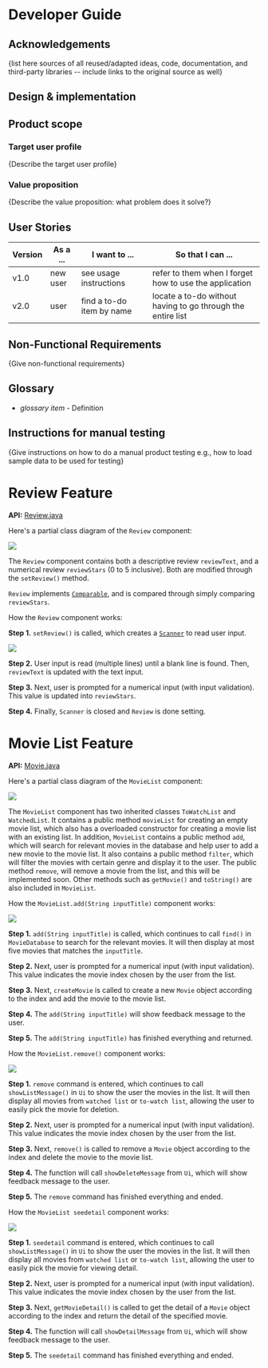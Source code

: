 # Developer Guide

## Acknowledgements

{list here sources of all reused/adapted ideas, code, documentation, and third-party libraries -- include links to the original source as well}

## Design & implementation

## Product scope
### Target user profile

{Describe the target user profile}

### Value proposition

{Describe the value proposition: what problem does it solve?}

## User Stories

|Version| As a ... | I want to ... | So that I can ...|
|--------|----------|---------------|------------------|
|v1.0|new user|see usage instructions|refer to them when I forget how to use the application|
|v2.0|user|find a to-do item by name|locate a to-do without having to go through the entire list|

## Non-Functional Requirements

{Give non-functional requirements}

## Glossary

* *glossary item* - Definition

## Instructions for manual testing

{Give instructions on how to do a manual product testing e.g., how to load sample data to be used for testing}


<!-- Zhan hong working on this section-->
# Review Feature
**API:** [Review.java](https://github.com/AY2223S2-CS2113-W12-4/tp/blob/master/src/main/java/Review.java)

Here's a partial class diagram of the `Review` component:

![](/PUMLFiles/Review/review1.png)

The `Review` component contains both a descriptive review `reviewText`,
and a numerical review `reviewStars` (0 to 5 inclusive). Both are modified through the
`setReview()` method.

`Review` implements [`Comparable`](https://docs.oracle.com/javase/8/docs/api/java/lang/Comparable.html), and is compared
through simply comparing `reviewStars`.

How the `Review` component works:

**Step 1.** `setReview()` is called, which creates a [`Scanner`](https://docs.oracle.com/javase/7/docs/api/java/util/Scanner.html)
to read user input.

![](/PUMLFiles/Review/review2.png)

**Step 2.** User input is read (multiple lines) until a blank line is found.
Then, `reviewText` is updated with the text input.

**Step 3.** Next, user is prompted for a numerical input (with input validation).
This value is updated into `reviewStars`.

**Step 4.** Finally, `Scanner` is closed and `Review` is done setting.

# Movie List Feature
**API:** [Movie.java](https://github.com/AY2223S2-CS2113-W12-4/tp/blob/master/src/main/java/MovieList.java)

Here's a partial class diagram of the `MovieList` component:

![](/PUMLFiles/MovieList/movielist1.png)

The `MovieList` component has two inherited classes `ToWatchList` and `WatchedList`. It contains a public method `movieList` for creating an empty movie list,
which also has a overloaded constructor for creating a movie list with an existing list.
In addition, `MovieList` contains a public method `add`, which will search for relevant movies in the database
and help user to add a new movie to the movie list. It also contains a public method `filter`, 
which will filter the movies with certain genre and display it to the user. The public method `remove`, will remove a movie from the list, 
and this will be implemented soon. Other methods such as `getMovie()` and `toString()` are also included in `MovieList`. 


How the `MovieList.add(String inputTitle)` component works:

![](/PUMLFiles/MovieList/movielist2.png)

**Step 1.** `add(String inputTitle)` is called, which continues to call `find()` in `MovieDatabase` to search for the relevant movies.
It will then display at most five movies that matches the `inputTitle`.

**Step 2.** Next, user is prompted for a numerical input (with input validation).
This value indicates the movie index chosen by the user from the list.

**Step 3.** Next, `createMovie` is called to create a new `Movie` object according to the index and add the movie to the movie list.

**Step 4.** The `add(String inputTitle)` will show feedback message to the user.

**Step 5.** The `add(String inputTitle)` has finished everything and returned.

How the `MovieList.remove()` component works:

![](/PUMLFiles/MovieList/movielist3.png)

**Step 1.** `remove` command is entered, which continues to call `showListMessage()` in `Ui` to 
show the user the movies in the list.
It will then display all movies from `watched list` or `to-watch list`, allowing the user to easily pick the movie for deletion.

**Step 2.** Next, user is prompted for a numerical input (with input validation).
This value indicates the movie index chosen by the user from the list.

**Step 3.** Next, `remove()` is called to remove a  `Movie` object according to the index and delete the movie to the movie list.

**Step 4.** The function will call `showDeleteMessage` from `Ui`, which will show feedback message to the user.

**Step 5.** The `remove` command has finished everything and ended.

How the `MovieList seedetail` component works:

![](/PUMLFiles/MovieList/movielist4.png)

**Step 1.** `seedetail` command is entered, which continues to call `showListMessage()` in `Ui` to
show the user the movies in the list.
It will then display all movies from `watched list` or `to-watch list`, 
allowing the user to easily pick the movie for viewing detail.

**Step 2.** Next, user is prompted for a numerical input (with input validation).
This value indicates the movie index chosen by the user from the list.

**Step 3.** Next, `getMovieDetail()` is called to get the detail of a  `Movie` object 
according to the index and return the detail of the specified movie.

**Step 4.** The function will call `showDetailMessage` from `Ui`, which will show feedback message to the user.

**Step 5.** The `seedetail` command has finished everything and ended.


